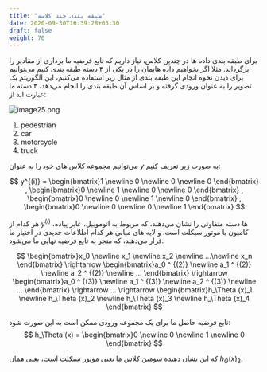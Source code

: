 ```yaml
---
title: "طبقه بندی چند کلاسه"
date: 2020-09-30T16:39:28+03:30
draft: false
weight: 70
---
```


برای طبقه بندی داده ها در چندین کلاس، نیاز داریم که تابع فرضیه ما برداری از مقادیر را برگرداند.
مثلا اگر بخواهیم داده هایمان را در یکی از ۴ دسته طبقه بندی کنیم می‌توانیم برای دیدن نحوه انجام این طبقه بندی
از مثال زیر استفاده می‌کنیم، این الگوریتم یک تصویر را به عنوان ورودی گرفته و بر اساس آن طبقه بندی را انجام می‌دهد، ۴ دسته ما عبارت اند از:

![image25.png](../images/image25.png?width=35pc)


1. pedestrian
2. car
3. motorcycle
4. truck
   
می‌توانیم مجموعه کلاس های خود را به عنوان $y$ به صورت زیر تعریف کنیم:

$$
y^{(i)} = \begin{bmatrix}1 \newline 0 \newline 0 \newline 0 \end{bmatrix} ,
\begin{bmatrix}0 \newline 1 \newline 0 \newline 0 \end{bmatrix} ,
\begin{bmatrix}0 \newline 0 \newline 1 \newline 0 \end{bmatrix} ,
\begin{bmatrix}0 \newline 0 \newline 0 \newline 1 \end{bmatrix}
$$

هر کدام از $y^{(i)}$ ها دسته متفاوتی را نشان می‌دهند،
که مربوط به اتوموبیل، عابر پیاده، کامیون یا موتور سیکلت است.
و لایه های میانی هر کدام اطلاعات جدیدی در اختیار ما قرار می‌دهند،
که منجر به تابع فرضیه نهایی ما می‌شود.


$$
\begin{bmatrix}x_0 \newline x_1 \newline x_2 \newline ...\newline x_n  \end{bmatrix}  \rightarrow
\begin{bmatrix}a_0 ^ {(2)} \newline a_1 ^ {(2)} \newline a_2 ^ {(2)} \newline ... \end{bmatrix} \rightarrow
\begin{bmatrix}a_0 ^ {(3)} \newline a_1 ^ {(3)} \newline a_2 ^ {(3)} \newline ... \end{bmatrix} \rightarrow
...
\rightarrow
\begin{bmatrix}h_\Theta (x)_1 \newline h_\Theta (x)_2 \newline h_\Theta (x)_3 \newline h_\Theta (x)_4 \end{bmatrix}
$$

تابع فرضیه حاصل ما برای یک مجموعه ورودی ممکن است به این صورت شود:
$$
h_\Theta (x) = \begin{bmatrix}0 \newline 0 \newline 1 \newline 0 \end{bmatrix}
$$

که این نشان دهنده سومین کلاس ما یعنی موتور سیکلت است،
یعنی همان $h_\Theta (x)_3$.
